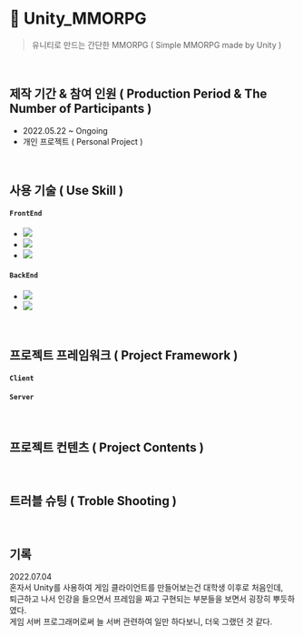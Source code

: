 # :pushpin: Unity_MMORPG
> 유니티로 만드는 간단한 MMORPG ( Simple MMORPG made by Unity )

</br>

## 제작 기간 & 참여 인원 ( Production Period & The Number of Participants )
- 2022.05.22 ~ Ongoing
- 개인 프로젝트 ( Personal Project )

</br>

## 사용 기술 ( Use Skill )
#### `FrontEnd`    
- <img src="https://img.shields.io/badge/Unity:2021.3.4f1-E8E8E8?style=flat&logo=Unity&logoColor=black"/>    
- <img src="https://img.shields.io/badge/Visual Studio 2022-5C2D91?style=flat&logo=Visual Studio&logoColor=white"/>    
- <img src="https://img.shields.io/badge/C%23-00599C?style=flat&logo=Csharp&logoColor=white"/>

#### `BackEnd`   
- <img src="https://img.shields.io/badge/Visual Studio 2022-5C2D91?style=flat&logo=Visual Studio&logoColor=white"/>   
- <img src="https://img.shields.io/badge/C%23-00599C?style=flat&logo=Csharp&logoColor=white"/>

</br>

## 프로젝트 프레임워크 ( Project Framework )
#### `Client`   
#### `Server`   

</br>

## 프로젝트 컨텐츠 ( Project Contents )   


</br>

## 트러블 슈팅 ( Troble Shooting )

</br>

## 기록   
2022.07.04   
혼자서 Unity를 사용하여 게임 클라이언트를 만들어보는건 대학생 이후로 처음인데,   
퇴근하고 나서 인강을 들으면서 프레임을 짜고 구현되는 부분들을 보면서 굉장히 뿌듯하였다.   
게임 서버 프로그래머로써 늘 서버 관련하여 일만 하다보니, 더욱 그랬던 것 같다.   
